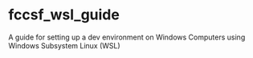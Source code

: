 # fccsf_wsl_guide
A guide for setting up a dev environment on Windows Computers using Windows Subsystem Linux (WSL)
